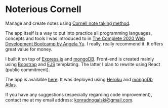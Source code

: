 # Noterious Cornell
Manage and create notes using [Cornell note taking method](https://medium.goodnotes.com/study-with-ease-the-best-way-to-take-notes-2749a3e8297b).

The app itself is a way to put into practice all programming languages, concepts and tools I was introduced to in [The Complete 2020 Web Development Bootcamp by Angela Yu](https://www.udemy.com/course/the-complete-web-development-bootcamp/). I really, really recommend it. It offers great value for money.

I built it on top of [Express.js](https://expressjs.com/) and [mongoDB](https://www.mongodb.com/). Front-end is created mainly using [Boostrap](https://getbootstrap.com/) and [EJS](https://ejs.co/) templating. The latter I plan to rewrite using React (public commitment).

The app is available [here](https://noterious-cornell.herokuapp.com). It was deployed using [Heroku](www.heroku.com) and [mongoDb Atlas](https://www.mongodb.com/cloud/atlas).

If you have any suggestions (especially regarding code improvement), contact me at my email address: konradnogalski@gmail.com.
